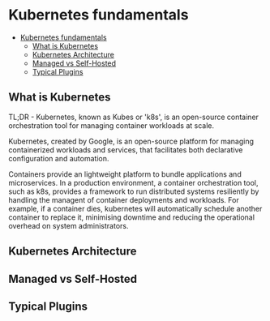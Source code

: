 # Kubernetes fundamentals
- [Kubernetes fundamentals](#kubernetes-fundamentals)
  - [What is Kubernetes](#what-is-kubernetes)
  - [Kubernetes Architecture](#kubernetes-architecture)
  - [Managed vs Self-Hosted](#managed-vs-self-hosted)
  - [Typical Plugins](#typical-plugins)
## What is Kubernetes
TL;DR - Kubernetes, known as Kubes or 'k8s', is an open-source container orchestration tool for managing container workloads at scale.

Kubernetes, created by Google, is an open-source platform for managing containerized workloads and services, that facilitates both declarative configuration and automation. 

Containers provide an lightweight platform to bundle applications and microservices. In a production environment, a container orchestration tool, such as k8s, provides a framework to run distributed systems resiliently by handling the managent of container deployments and workloads. For example, if a container dies, kubernetes will automatically schedule another container to replace it, minimising downtime and reducing the operational overhead on system administrators.




## Kubernetes Architecture

## Managed vs Self-Hosted

## Typical Plugins

